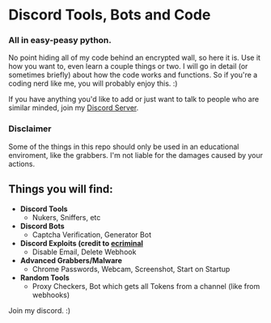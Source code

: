 # Discord Tools, Bots and Code
### All in easy-peasy python.
No point hiding all of my code behind an encrypted wall, so here it is.
Use it how you want to, even learn a couple things or two. I will go in detail (or sometimes briefly) about how the code works and functions. So if you're a coding nerd like me, you will probably enjoy this. :)

If you have anything you'd like to add or just want to talk to people who are similar minded, join my [Discord Server](https://chasa.wtf).

### Disclaimer
Some of the things in this repo should only be used in an educational enviroment, like the grabbers. I'm not liable for the damages caused by your actions.

## Things you will find:
* **Discord Tools**
  - Nukers, Sniffers, etc
* **Discord Bots**
  - Captcha Verification, Generator Bot
* **Discord Exploits (credit to [ecriminal](https://github.com/ecriminal/Discord-Exploit-Collection)**
  - Disable Email, Delete Webhook
* **Advanced Grabbers/Malware**
  - Chrome Passwords, Webcam, Screenshot, Start on Startup
* **Random Tools**
  - Proxy Checkers, Bot which gets all Tokens from a channel (like from webhooks)

Join my discord. :)
